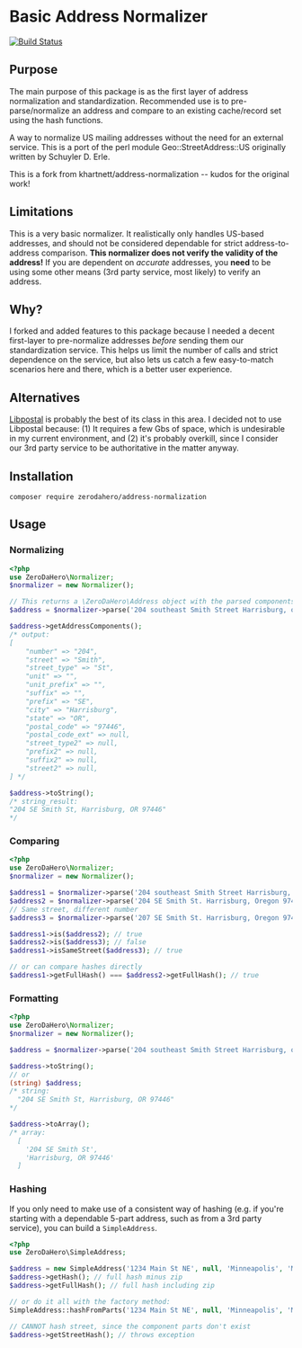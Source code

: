 # Basic Address Normalizer
[![Build Status](https://travis-ci.org/zerodahero/address-normalization.svg?branch=master)](https://travis-ci.org/zerodahero/address-normalization)

## Purpose

The main purpose of this package is as the first layer of address normalization and standardization. Recommended use is to pre-parse/normalize an address and compare to an existing cache/record set using the hash functions.

A way to normalize US mailing addresses without the need for an external service. This is a port of the perl module Geo::StreetAddress::US originally written by Schuyler D. Erle.

This is a fork from khartnett/address-normalization -- kudos for the original work!

## Limitations

This is a very basic normalizer. It realistically only handles US-based addresses, and should not be considered dependable for strict address-to-address comparison. **This normalizer does not verify the validity of the address!** If you are dependent on _accurate_ addresses, you **need** to be using some other means (3rd party service, most likely) to verify an address.

## Why?

I forked and added features to this package because I needed a decent first-layer to pre-normalize addresses _before_ sending them our standardization service. This helps us limit the number of calls and strict dependence on the service, but also lets us catch a few easy-to-match scenarios here and there, which is a better user experience.

## Alternatives

[Libpostal](https://github.com/openvenues/libpostal) is probably the best of its class in this area. I decided not to use Libpostal because: (1) It requires a few Gbs of space, which is undesirable in my current environment, and (2) it's probably overkill, since I consider our 3rd party service to be authoritative in the matter anyway.

## Installation

`composer require zerodahero/address-normalization`

## Usage

### Normalizing

```php
<?php
use ZeroDaHero\Normalizer;
$normalizer = new Normalizer();

// This returns a \ZeroDaHero\Address object with the parsed components
$address = $normalizer->parse('204 southeast Smith Street Harrisburg, or 97446');

$address->getAddressComponents();
/* output:
[
    "number" => "204",
    "street" => "Smith",
    "street_type" => "St",
    "unit" => "",
    "unit_prefix" => "",
    "suffix" => "",
    "prefix" => "SE",
    "city" => "Harrisburg",
    "state" => "OR",
    "postal_code" => "97446",
    "postal_code_ext" => null,
    "street_type2" => null,
    "prefix2" => null,
    "suffix2" => null,
    "street2" => null,
] */

$address->toString();
/* string_result:
"204 SE Smith St, Harrisburg, OR 97446"
*/
```

### Comparing

```php
<?php
use ZeroDaHero\Normalizer;
$normalizer = new Normalizer();

$address1 = $normalizer->parse('204 southeast Smith Street Harrisburg, or 97446');
$address2 = $normalizer->parse('204 SE Smith St. Harrisburg, Oregon 97446');
// Same street, different number
$address3 = $normalizer->parse('207 SE Smith St. Harrisburg, Oregon 97446');

$address1->is($address2); // true
$address2->is($address3); // false
$address1->isSameStreet($address3); // true

// or can compare hashes directly
$address1->getFullHash() === $address2->getFullHash(); // true
```

### Formatting

```php
<?php
use ZeroDaHero\Normalizer;
$normalizer = new Normalizer();

$address = $normalizer->parse('204 southeast Smith Street Harrisburg, or 97446');

$address->toString();
// or
(string) $address;
/* string:
  "204 SE Smith St, Harrisburg, OR 97446"
*/

$address->toArray();
/* array:
  [
    '204 SE Smith St',
    'Harrisburg, OR 97446'
  ]
```

### Hashing
If you only need to make use of a consistent way of hashing (e.g. if you're starting with a dependable 5-part address, such as from a 3rd party service), you can build a `SimpleAddress`.

```php
<?php
use ZeroDaHero\SimpleAddress;

$address = new SimpleAddress('1234 Main St NE', null, 'Minneapolis', 'MN', '55401');
$address->getHash(); // full hash minus zip
$address->getFullHash(); // full hash including zip

// or do it all with the factory method:
SimpleAddress::hashFromParts('1234 Main St NE', null, 'Minneapolis', 'MN', '55401');

// CANNOT hash street, since the component parts don't exist
$address->getStreetHash(); // throws exception
```
